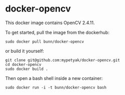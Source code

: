docker-opencv
=============
This docker image contains OpenCV 2.4.11.

To get started, pull the image from the dockerhub:

    sudo docker pull bunn/docker-opencv

or build it yourself:

    git clone git@github.com:mypetyak/docker-opencv.git
    cd docker-opencv
    sudo docker build .

Then open a bash shell inside a new container:

    sudo docker run -i -t bunn/docker-opencv bash
